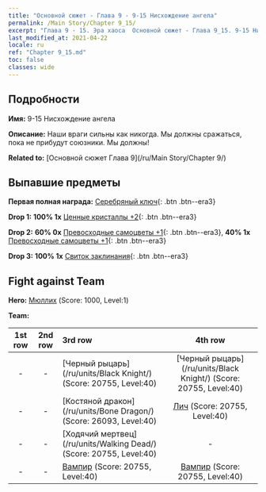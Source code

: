 ```yaml
---
title: "Основной сюжет - Глава 9 - 9-15 Нисхождение ангела"
permalink: /Main Story/Chapter 9_15/
excerpt: "Глава 9 - 15. Эра хаоса  Основной сюжет - Глава 9_15. 9-15 Нисхождение ангела"
last_modified_at: 2021-04-22
locale: ru
ref: "Chapter 9_15.md"
toc: false
classes: wide
---
```


## Подробности

 **Имя:** 9-15 Нисхождение ангела

 **Описание:** Наши враги сильны как никогда. Мы должны сражаться, пока не прибудут союзники. Мы должны!

 **Related to:** [Основной сюжет Глава 9](/ru/Main Story/Chapter 9/)

## Выпавшие предметы

 **Первая полная награда:** [Серебряный ключ](/ItemsRU/con_693/){: .btn .btn--era3}

 **Drop 1:** **100% 1x** [Ценные кристаллы +2](/ItemsRU/mat_31/){: .btn .btn--era3}

 **Drop 2:** **60% 0x** [Превосходные самоцветы +1](/ItemsRU/mat_23/){: .btn .btn--era3}, **40% 1x** [Превосходные самоцветы +1](/ItemsRU/mat_23/){: .btn .btn--era3}

 **Drop 3:** **100% 1x** [Свиток заклинания](/ItemsRU/con_694/){: .btn .btn--era3}


## Fight against Team
 **Hero:** [Мюллих](/ru/heroes/Mullich/) (Score: 1000, Level:1)

 **Team:**


  | 1st row | 2nd row | 3rd row | 4th row |
  |:----:|:----:|:----|:----:|
  | - | - | [Черный рыцарь](/ru/units/Black Knight/) (Score: 20755, Level:40)  | [Черный рыцарь](/ru/units/Black Knight/) (Score: 20755, Level:40)  |
  | - | - | [Костяной дракон](/ru/units/Bone Dragon/) (Score: 26093, Level:40)  | [Лич](/ru/units/Lich/) (Score: 20755, Level:40)  |
  | - | - | [Ходячий мертвец](/ru/units/Walking Dead/) (Score: 20755, Level:40)  | - |
  | - | - | [Вампир](/ru/units/Vampire/) (Score: 20755, Level:40)  | [Вампир](/ru/units/Vampire/) (Score: 20755, Level:40)  |


